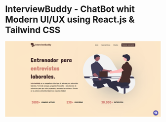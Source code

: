 # InterviewBuddy  - ChatBot whit Modern UI/UX using React.js & Tailwind CSS

![HooBank](https://github.com/Jose-01010000/chatbot_react_2.0/blob/main/src/assets/img.png)

